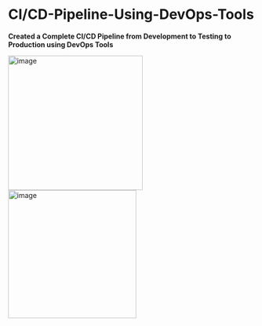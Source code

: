 # CI/CD-Pipeline-Using-DevOps-Tools
**Created a Complete CI/CD Pipeline from Development to Testing to Production using DevOps Tools**


<img width="274" alt="image" src="https://github.com/Sivakami-vinoth/CICD-Pipeline-Using-DevOps-Tools/assets/125202974/fb65ca5a-201f-49f4-964c-b5b8c41ddbb3">
<img width="261" alt="image" src="https://github.com/Sivakami-vinoth/CICD-Pipeline-Using-DevOps-Tools/assets/125202974/4eb8015c-3d8b-47b5-a5e1-b6f62a9d694a">



